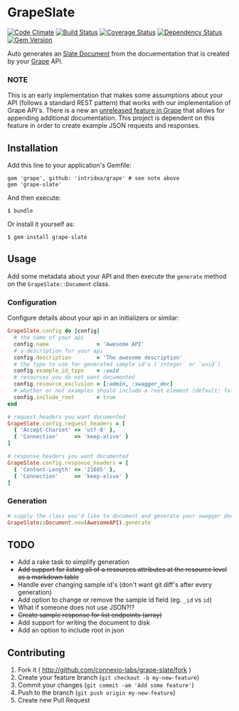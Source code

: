 # GrapeSlate

[![Code Climate](https://codeclimate.com/github/connexio-labs/grape-slate.png)](https://codeclimate.com/github/connexio-labs/grape-slate)
[![Build Status](https://travis-ci.org/connexio-labs/grape-slate.png?branch=master)](https://travis-ci.org/connexio-labs/grape-slate)
[![Coverage Status](https://coveralls.io/repos/connexio-labs/grape-slate/badge.png)](https://coveralls.io/r/connexio-labs/grape-slate)
[![Dependency Status](https://gemnasium.com/connexio-labs/grape-slate.png)](https://gemnasium.com/connexio-labs/grape-slate)
[![Gem Version](https://badge.fury.io/rb/grape-slate.png)](http://badge.fury.io/rb/grape-slate)

Auto generates an [Slate Document](https://github.com/tripit/slate) from the docuementation that is created by your [Grape](https://github.com/intridea/grape) API.

### NOTE

This is an early implementation that makes some assumptions about your API (follows a standard REST pattern) that works with our implementation of Grape API's. There is a new an [unreleased feature in Grape](https://github.com/intridea/grape#parameter-documentation) that allows for appending additional documentation. This project is dependent on this feature in order to create example JSON requests and responses.

## Installation

Add this line to your application's Gemfile:

    gem 'grape', github: 'intridea/grape' # see note above
    gem 'grape-slate'

And then execute:

    $ bundle

Or install it yourself as:

    $ gem install grape-slate

## Usage

Add some metadata about your API and then execute the `generate` method on the `GrapeSlate::Document` class.

### Configuration

Configure details about your api in an initializers or similar:

```ruby
GrapeSlate.config do |config|
  # the name of your api
  config.name               = 'Awesome API'
  # a description for your api
  config.description        = 'The awesome description'
  # the type to use for generated sample id's (`integer` or `uuid`)
  config.example_id_type    = :uuid
  # resources you do not want documented
  config.resource_exclusion = [:admin, :swagger_doc]
  # whether or not examples should include a root element (default: false)
  config.include_root       = true
end

# request headers you want documented
GrapeSlate.config.request_headers = [
  { 'Accept-Charset' => 'utf-8' },
  { 'Connection'     => 'keep-alive' }
]

# response headers you want documented
GrapeSlate.config.response_headers = [
  { 'Content-Length' => '21685' },
  { 'Connection'     => 'keep-alive' }
]
```

### Generation

```ruby
# supply the class you'd like to document and generate your swagger documentation
GrapeSlate::Document.new(AwesomeAPI).generate
```

## TODO

* Add a rake task to simplify generation
* ~~Add support for listing all of a resources attributes at the resource level as a markdown table~~
* Handle ever changing sample id's (don't want git diff's after every generation)
* Add option to change or remove the sample id field (eg. `_id` vs `id`)
* What if someone does not use JSON?!?
* ~~Create sample response for list endpoints (array)~~
* Add support for writing the document to disk
* Add an option to include root in json

## Contributing

1. Fork it ( http://github.com/connexio-labs/grape-slate/fork )
2. Create your feature branch (`git checkout -b my-new-feature`)
3. Commit your changes (`git commit -am 'Add some feature'`)
4. Push to the branch (`git push origin my-new-feature`)
5. Create new Pull Request
